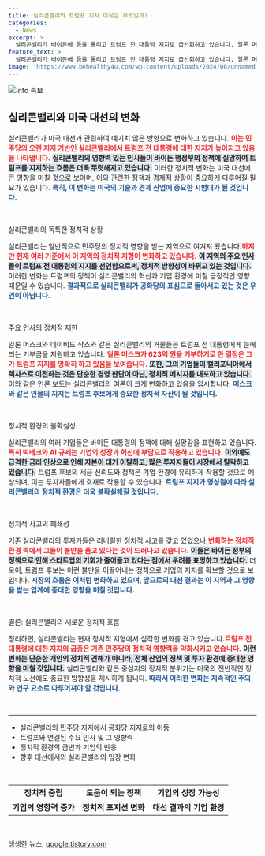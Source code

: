 ```yaml
---
title: 실리콘밸리의 트럼프 지지 이유는 무엇일까?
categories:
  - News
excerpt: >
  실리콘밸리가 바이든에 등을 돌리고 트럼프 전 대통령 지지로 급선회하고 있습니다. 일론 머스크 등 주요 인사들이 정치적 결정으로 불만을 표출하며 공화당의 아성이 강화되는 분위기. 혁신과 투자의 미래, 과연 누가 지킬 것인가?
feature_text: >
  실리콘밸리가 바이든에 등을 돌리고 트럼프 전 대통령 지지로 급선회하고 있습니다. 일론 머스크 등 주요 인사들이 정치적 결정으로 불만을 표출하며 공화당의 아성이 강화되는 분위기. 혁신과 투자의 미래, 과연 누가 지킬 것인가?
image: 'https://www.behealthy4u.com/wp-content/uploads/2024/06/unnamed-file.png'
---
```


<p><img src="https://www.behealthy4u.com/wp-content/uploads/2024/06/unnamed-file.png" alt="info 속보" /></p>

<h2 data-ke-size="size26">실리콘밸리와 미국 대선의 변화</h2>

<p data-ke-size="size16">
실리콘밸리가 미국 대선과 관련하여 예기치 않은 방향으로 변화하고 있습니다. <b><span style="color: #ee2323;">이는 민주당의 오랜 지지 기반인 실리콘밸리에서 트럼프 전 대통령에 대한 지지가 높아지고 있음을 나타냅니다.</span></b> <b><span style="background-color: #21538527;">실리콘밸리의 영향력 있는 인사들이 바이든 행정부의 정책에 실망하여 트럼프를 지지하는 흐름은 더욱 뚜렷해지고 있습니다.</span></b> 이러한 정치적 변화는 미국 대선에 큰 영향을 미칠 것으로 보이며, 이와 관련한 정책과 경제적 상황이 중요하게 다루어질 필요가 있습니다. <b><span style="color: #1a5490;">특히, 이 변화는 미국의 기술과 경제 산업에 중요한 시험대가 될 것입니다.</span></b>
</p>

<p data-ke-size="size16">&nbsp;</p>

<p>실리콘밸리의 독특한 정치적 상황</p>

<p data-ke-size="size16">
실리콘밸리는 일반적으로 민주당의 정치적 영향을 받는 지역으로 여겨져 왔습니다.<b><span style="color: #ee2323;">하지만 현재 여러 기준에서 이 지역의 정치적 지형이 변화하고 있습니다.</span></b> <b><span style="background-color: #21538527;">이 지역의 주요 인사들이 트럼프 전 대통령의 지지를 선언함으로써, 정치적 방향성이 바뀌고 있는 것입니다.</span></b> 이러한 변화는 트럼프의 정책이 실리콘밸리의 혁신과 기업 환경에 미칠 긍정적인 영향 때문일 수 있습니다. <b><span style="color: #1a5490;">결과적으로 실리콘밸리가 공화당의 표심으로 돌아서고 있는 것은 우연이 아닙니다.</span></b>
</p>

<p data-ke-size="size16">&nbsp;</p>

<p>주요 인사의 정치적 제한</p>

<p data-ke-size="size16">
일론 머스크와 데이비드 삭스와 같은 실리콘밸리의 거물들은 트럼프 전 대통령에게 눈에 띄는 기부금을 지원하고 있습니다. <b><span style="color: #ee2323;">일론 머스크가 623억 원을 기부하기로 한 결정은 그가 트럼프 지지를 명확히 하고 있음을 보여줍니다.</span></b> <b><span style="background-color: #21538527;">또한, 그의 기업들이 캘리포니아에서 텍사스로 이전하는 것은 단순한 경영 판단이 아닌, 정치적 메시지를 내포하고 있습니다.</span></b> 이와 같은 언론 보도는 실리콘밸리의 여론이 크게 변화하고 있음을 암시합니다. <b><span style="color: #1a5490;">머스크와 같은 인물의 지지는 트럼프 후보에게 중요한 정치적 자산이 될 것입니다.</span></b>
</p>

<p data-ke-size="size16">&nbsp;</p>

<p>정치적 환경의 불확실성</p>

<p data-ke-size="size16">
실리콘밸리의 여러 기업들은 바이든 대통령의 정책에 대해 실망감을 표현하고 있습니다. <b><span style="color: #ee2323;">특히 빅테크와 AI 규제는 기업의 성장과 혁신에 부담으로 작용하고 있습니다.</span></b> <b><span style="background-color: #21538527;">이외에도 급격한 금리 인상으로 인해 자본이 대거 이탈하고, 많은 투자자들이 시장에서 탈락하고 있습니다.</span></b> 트럼프 후보의 세금 신뢰도와 정책은 기업 환경에 유리하게 작용할 것으로 예상되며, 이는 투자자들에게 호재로 작용할 수 있습니다. <b><span style="color: #1a5490;">트럼프 지지가 형성됨에 따라 실리콘밸리의 정치적 환경은 더욱 불확실해질 것입니다.</span></b>
</p>

<p data-ke-size="size16">&nbsp;</p>

<p>정치적 사고의 폐쇄성</p>

<p data-ke-size="size16">
기존 실리콘밸리의 투자가들은 리버럴한 정치적 사고를 갖고 있었으나,<b><span style="color: #ee2323;">변화하는 정치적 환경 속에서 그들이 불만을 품고 있다는 것이 드러나고 있습니다.</span></b> <b><span style="background-color: #21538527;">이들은 바이든 정부의 정책으로 인해 스타트업의 기회가 줄어들고 있다는 점에서 우려를 표명하고 있습니다.</span></b> 더욱이, 트럼프 후보는 이런 불만을 이끌어내는 정책으로 기업의 지지를 확보할 것으로 보입니다. <b><span style="color: #1a5490;">시장의 흐름은 이처럼 변화하고 있으며, 앞으로의 대선 결과는 이 지역과 그 영향을 받는 업계에 중대한 영향을 미칠 것입니다.</span></b>
</p>

<p data-ke-size="size16">&nbsp;</p>

<p>결론: 실리콘밸리의 새로운 정치적 흐름</p>

<p data-ke-size="size16">
정리하면, 실리콘밸리는 현재 정치적 지형에서 심각한 변화를 겪고 있습니다.<b><span style="color: #ee2323;">트럼프 전 대통령에 대한 지지의 급증은 기존 민주당의 정치적 영향력을 약화시키고 있습니다.</span></b> <b><span style="background-color: #21538527;">이런 변화는 단순한 개인의 정치적 견해가 아니라, 전체 산업의 정책 및 투자 환경에 중대한 영향을 미칠 것입니다.</span></b> 실리콘밸리와 같은 중심지의 정치적 분위기는 미국의 전반적인 정치적 노선에도 중요한 방향성을 제시하게 됩니다. <b><span style="color: #1a5490;">따라서 이러한 변화는 지속적인 주의와 연구 요소로 다루어져야 할 것입니다.</span></b>
</p>

<p data-ke-size="size16">&nbsp;</p>

<hr>

<ul>
    <li>실리콘밸리의 민주당 지지에서 공화당 지지로의 이동</li>
    <li>트럼프와 연결된 주요 인사 및 그 영향력</li>
    <li>정치적 환경의 급변과 기업의 반응</li>
    <li>향후 대선에서의 실리콘밸리의 입장 변화</li>
</ul>

<p data-ke-size="size16">&nbsp;</p>

<table style="width: 100%;">
    <tr>
        <td style="text-align: center; height: 17px;"><b>정치적 중립</b></td>
        <td style="text-align: center; height: 17px;"><b>도움이 되는 정책</b></td>
        <td style="text-align: center; height: 17px;"><b>기업의 성장 가능성</b></td>
    </tr>
    <tr>
        <td style="text-align: center; height: 17px;"><b>기업의 영향력 증가</b></td>
        <td style="text-align: center; height: 17px;"><b>정치적 포지션 변화</b></td>
        <td style="text-align: center; height: 17px;"><b>대선 결과의 기업 환경</b></td>
    </tr>
</table>

<p data-ke-size="size16">&nbsp;</p>
생생한 뉴스, <a href="https://qoogle.tistory.com" rel="dofollow">qoogle.tistory.com</a>


